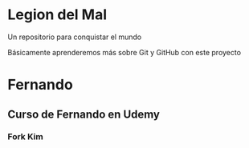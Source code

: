 # Legion del Mal
Un repositorio para conquistar el mundo

Básicamente aprenderemos más sobre Git y GitHub con este proyecto


# Fernando


## Curso de Fernando en Udemy
### Fork Kim
